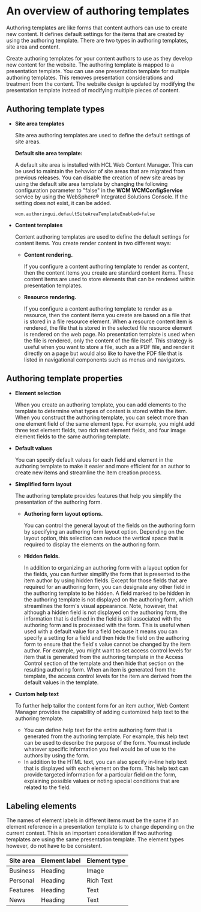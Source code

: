 # An overview of authoring templates

Authoring templates are like forms that content authors can use to create new content. It defines default settings for the items that are created by using the authoring template. There are two types in authoring templates, site area and content.

Create authoring templates for your content authors to use as they develop new content for the website. The authoring template is mapped to a presentation template. You can use one presentation template for multiple authoring templates. This removes presentation considerations and treatment from the content. The website design is updated by modifying the presentation template instead of modifying multiple pieces of content.

## Authoring template types

-   **Site area templates**

    Site area authoring templates are used to define the default settings of site areas.

    **Default site area template:**

    A default site area is installed with HCL Web Content Manager. This can be used to maintain the behavior of site areas that are migrated from previous releases. You can disable the creation of new site areas by using the default site area template by changing the following configuration parameter to "false" in the **WCM WCMConfigService** service by using the WebSphere® Integrated Solutions Console. If the setting does not exist, it can be added.

    ```
    wcm.authoringui.defaultSiteAreaTemplateEnabled=false
    ```

-   **Content templates**

    Content authoring templates are used to define the default settings for content items. You create render content in two different ways:

    -   **Content rendering.**

        If you configure a content authoring template to render as content, then the content items you create are standard content items. These content items are used to store elements that can be rendered within presentation templates.

    -   **Resource rendering.**

        If you configure a content authoring template to render as a resource, then the content items you create are based on a file that is stored in a file resource element. When a resource content item is rendered, the file that is stored in the selected file resource element is rendered on the web page. No presentation template is used when the file is rendered, only the content of the file itself. This strategy is useful when you want to store a file, such as a PDF file, and render it directly on a page but would also like to have the PDF file that is listed in navigational components such as menus and navigators.


## Authoring template properties

-   **Element selection**

    When you create an authoring template, you can add elements to the template to determine what types of content is stored within the item. When you construct the authoring template, you can select more than one element field of the same element type. For example, you might add three text element fields, two rich text element fields, and four image element fields to the same authoring template.

-   **Default values**

    You can specify default values for each field and element in the authoring template to make it easier and more efficient for an author to create new items and streamline the item creation process.

-   **Simplified form layout**

    The authoring template provides features that help you simplify the presentation of the authoring form.

    -   **Authoring form layout options.**

        You can control the general layout of the fields on the authoring form by specifying an authoring form layout option. Depending on the layout option, this selection can reduce the vertical space that is required to display the elements on the authoring form.

    -   **Hidden fields.**

        In addition to organizing an authoring form with a layout option for the fields, you can further simplify the form that is presented to the item author by using hidden fields. Except for those fields that are required for an authoring form, you can designate any other field in the authoring template to be hidden. A field marked to be hidden in the authoring template is not displayed on the authoring form, which streamlines the form's visual appearance. Note, however, that although a hidden field is not displayed on the authoring form, the information that is defined in the field is still associated with the authoring form and is processed with the form. This is useful when used with a default value for a field because it means you can specify a setting for a field and then hide the field on the authoring form to ensure that the field's value cannot be changed by the item author. For example, you might want to set access control levels for item that is generated from the authoring template in the Access Control section of the template and then hide that section on the resulting authoring form. When an item is generated from the template, the access control levels for the item are derived from the default values in the template.

-   **Custom help text**

    To further help tailor the content form for an item author, Web Content Manager provides the capability of adding customized help text to the authoring template.

    -   You can define help text for the entire authoring form that is generated from the authoring template. For example, this help text can be used to describe the purpose of the form. You must include whatever specific information you feel would be of use to the authors by using the form.
    -   In addition to the HTML text, you can also specify in-line help text that is displayed with each element on the form. This help text can provide targeted information for a particular field on the form, explaining possible values or noting special conditions that are related to the field.

## Labeling elements

The names of element labels in different items must be the same if an element reference in a presentation template is to change depending on the current context. This is an important consideration if two authoring templates are using the same presentation template. The element types however, do not have to be consistent.

|Site area|Element label|Element type|
|---------|-------------|------------|
|Business|Heading|Image|
|Personal|Heading|Rich Text|
|Features|Heading|Text|
|News|Heading|Text|


